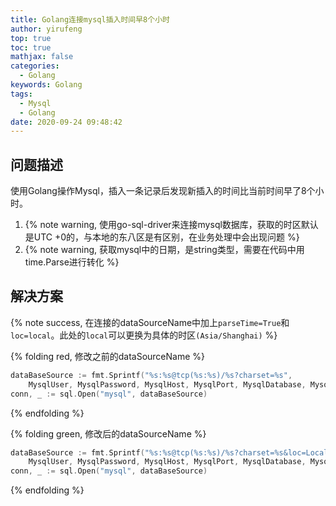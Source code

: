 ```yaml
---
title: Golang连接mysql插入时间早8个小时
author: yirufeng
top: true
toc: true
mathjax: false
categories: 
  - Golang
keywords: Golang
tags:
  - Mysql
  - Golang
date: 2020-09-24 09:48:42
---
```

## 问题描述
使用Golang操作Mysql，插入一条记录后发现新插入的时间比当前时间早了8个小时。
1. {% note warning, 使用go-sql-driver来连接mysql数据库，获取的时区默认是UTC +0的，与本地的东八区是有区别，在业务处理中会出现问题 %}
2. {% note warning, 获取mysql中的日期，是string类型，需要在代码中用time.Parse进行转化 %}

## 解决方案
{% note success, 在连接的dataSourceName中加上`parseTime=True`和`loc=local`。此处的`local`可以更换为具体的时区`(Asia/Shanghai)` %}

{% folding red, 修改之前的dataSourceName %}
```go
dataBaseSource := fmt.Sprintf("%s:%s@tcp(%s:%s)/%s?charset=%s", 
    MysqlUser, MysqlPassword, MysqlHost, MysqlPort, MysqlDatabase, MysqlCharset)
conn, _ := sql.Open("mysql", dataBaseSource)
```
{% endfolding %}


{% folding green, 修改后的dataSourceName %}
```go
dataBaseSource := fmt.Sprintf("%s:%s@tcp(%s:%s)/%s?charset=%s&loc=Local&parseTime=true", 
    MysqlUser, MysqlPassword, MysqlHost, MysqlPort, MysqlDatabase, MysqlCharset)
conn, _ := sql.Open("mysql", dataBaseSource)
```
{% endfolding %}


<!-- more -->